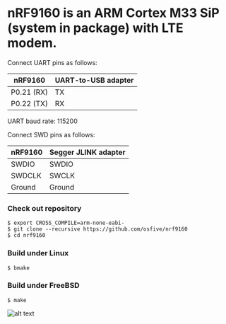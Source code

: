 # nRF9160 is an ARM Cortex M33 SiP (system in package) with LTE modem.

Connect UART pins as follows:

| nRF9160          | UART-to-USB adapter  |
| ----------------- | -------------------- |
| P0.21 (RX)        | TX                   |
| P0.22 (TX)        | RX                   |

UART baud rate: 115200

Connect SWD pins as follows:

| nRF9160           | Segger JLINK adapter |
| ----------------- | -------------------- |
| SWDIO             | SWDIO                |
| SWDCLK            | SWCLK                |
| Ground            | Ground               |

### Check out repository
    $ export CROSS_COMPILE=arm-none-eabi-
    $ git clone --recursive https://github.com/osfive/nrf9160
    $ cd nrf9160

### Build under Linux
    $ bmake

### Build under FreeBSD
    $ make

![alt text](https://raw.githubusercontent.com/osfive/nrf9160/master/images/nrf9160.jpg)
